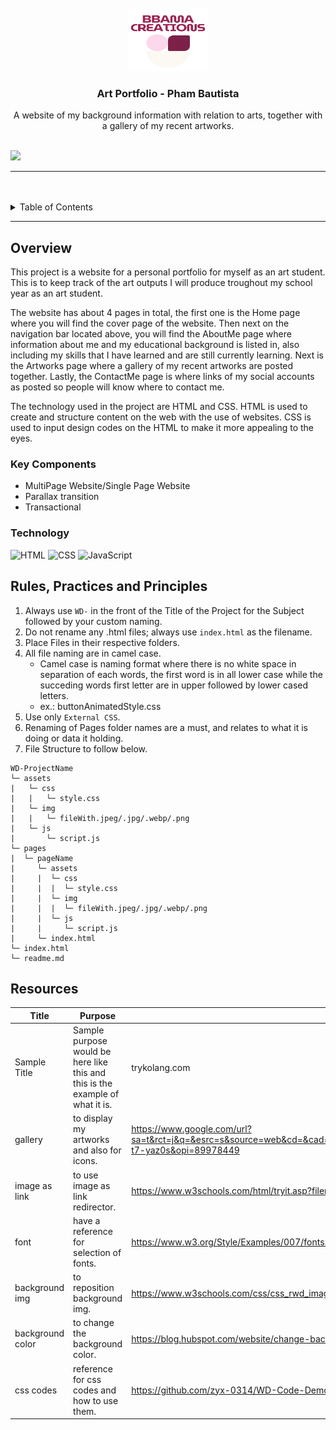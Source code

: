 <a name="readme-top">

<br/>

<br />
<div align="center">
  <a href="https://github.com/zyx-0314/">
  <!-- TODO: If you want to add logo or banner you can add it here -->
    <img src="./assets/img/logo.gif" alt="Bammasaur Creations" width="130" height="100">
  </a>
<!-- TODO: Change Title to the name of the title of your Project -->
  <h3 align="center">Art Portfolio - Pham Bautista</h3>
</div>
<!-- TODO: Make a short description -->
<div align="center">
  A website of my background information with relation to arts, together with a gallery of my recent artworks.
</div>

<br />

<!-- TODO: Change the zyx-0314 into your github username  -->
<!-- TODO: Change the WD-Template-Project into the same name of your folder -->
![](https://visit-counter.vercel.app/counter.png?page=zyx-0314/WD-Template-Project)

---

<br />
<br />

<!-- TODO: If you want to add more layers for your readme -->
<details>
  <summary>Table of Contents</summary>
  <ol>
    <li>
      <a href="#overview">Overview</a>
      <ol>
        <li>
          <a href="#key-components">Key Components</a>
        </li>
        <li>
          <a href="#technology">Technology</a>
        </li>
      </ol>
    </li>
    <li>
      <a href="#rule,-practices-and-principles">Rules, Practices and Principles</a>
    </li>
    <li>
      <a href="#resources">Resources</a>
    </li>
  </ol>
</details>

---

## Overview

<!-- TODO: To be changed -->
<!-- The following are just sample -->
This project is a website for a personal portfolio for myself as an art student. This is to keep track of the art outputs I will produce troughout my school year as an art student.

The website has about 4 pages in total, the first one is the Home page where you will find the cover page of the website. Then next on the navigation bar located above, you will find the AboutMe page where information about me and my educational background is listed in, also including my skills that I have learned and are still currently learning. Next is the Artworks page where a gallery of my recent artworks are posted together. Lastly, the ContactMe page is where links of my social accounts as posted so people will know where to contact me.

The technology used in the project are HTML and CSS. HTML is used to create and structure content on the web with the use of websites. CSS is used to input design codes on the HTML to make it more appealing to the eyes.

### Key Components
<!-- TODO: List of Key Components -->
<!-- The following are just sample -->
- MultiPage Website/Single Page Website
- Parallax transition
- Transactional

### Technology
<!-- TODO: List of Technology Used -->
![HTML](https://img.shields.io/badge/HTML-E34F26?style=for-the-badge&logo=html5&logoColor=white)
![CSS](https://img.shields.io/badge/CSS-1572B6?style=for-the-badge&logo=css3&logoColor=white)
![JavaScript](https://img.shields.io/badge/JavaScript-F7DF1E?style=for-the-badge&logo=javascript&logoColor=white)

## Rules, Practices and Principles
1. Always use `WD-` in the front of the Title of the Project for the Subject followed by your custom naming.
2. Do not rename any .html files; always use `index.html` as the filename.
3. Place Files in their respective folders.
4. All file naming are in camel case.
   - Camel case is naming format where there is no white space in separation of each words, the first word is in all lower case while the succeding words first letter are in upper followed by lower cased letters.
   - ex.: buttonAnimatedStyle.css
5. Use only `External CSS`.
6. Renaming of Pages folder names are a must, and relates to what it is doing or data it holding.
7. File Structure to follow below.

```
WD-ProjectName
└─ assets
|   └─ css
|   |   └─ style.css
|   └─ img
|   |   └─ fileWith.jpeg/.jpg/.webp/.png
|   └─ js
|       └─ script.js
└─ pages
|  └─ pageName
|     └─ assets
|     |  └─ css
|     |  |  └─ style.css
|     |  └─ img
|     |  |  └─ fileWith.jpeg/.jpg/.webp/.png
|     |  └─ js
|     |     └─ script.js
|     └─ index.html
└─ index.html
└─ readme.md
```

## Resources

<!-- TODO: Add References -->
| Title | Purpose | Link |
|-|-|-|
| Sample Title | Sample purpose would be here like this and this is the example of what it is. | trykolang.com |
| gallery | to display my artworks and also for icons. | https://www.google.com/url?sa=t&rct=j&q=&esrc=s&source=web&cd=&cad=rja&uact=8&ved=2ahUKEwj2naKF1JeJAxUDslYBHegDLfcQFnoECBgQAQ&url=https%3A%2F%2Fwww.w3schools.com%2Fcss%2Fcss_image_gallery.asp&usg=AOvVaw1qy1QYsW5WuQV-t7-yaz0s&opi=89978449 |
| image as link | to use image as link redirector. | https://www.w3schools.com/html/tryit.asp?filename=tryhtml_links_image |
| font | have a reference for selection of fonts. | https://www.w3.org/Style/Examples/007/fonts.en.html |
| background img |  to reposition background img. | https://www.w3schools.com/css/css_rwd_images.asp , https://www.w3schools.com/html/html_images_background.asp |
| background color | to change the background color. | https://blog.hubspot.com/website/change-background-color-html |
| css codes | reference for css codes and how to use them. | https://github.com/zyx-0314/WD-Code-Demo-1-TD21/commit/a0f82e489d03684a1f70618d8ba5016c7fc9c9ae#diff-0eb547304658805aad788d320f10bf1f292797b5e6d745a3bf617584da017051R49 |